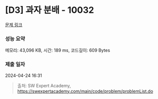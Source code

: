# [D3] 과자 분배 - 10032 

[문제 링크](https://swexpertacademy.com/main/code/problem/problemDetail.do?contestProbId=AXJZ6_6KCLcDFAU3) 

### 성능 요약

메모리: 43,096 KB, 시간: 189 ms, 코드길이: 609 Bytes

### 제출 일자

2024-04-24 16:31



> 출처: SW Expert Academy, https://swexpertacademy.com/main/code/problem/problemList.do